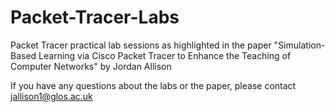 # Packet-Tracer-Labs

Packet Tracer practical lab sessions as highlighted in the paper "Simulation-Based Learning via Cisco Packet Tracer to Enhance the Teaching of Computer Networks" by Jordan Allison

If you have any questions about the labs or the paper, please contact jallison1@glos.ac.uk
